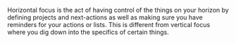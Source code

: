 Horizontal focus is the act of having control of the things on your horizon by defining projects and next-actions as well as making sure you have reminders for your actions or lists. This is different from vertical focus where you dig down into the specifics of certain things.
